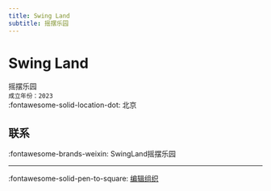 ```yaml
---
title: Swing Land
subtitle: 摇摆乐园
---
```


# Swing Land

摇摆乐园  
`成立年份：2023`  
:fontawesome-solid-location-dot: 北京  


## 联系

:fontawesome-brands-weixin: SwingLand摇摆乐园  

---

:fontawesome-solid-pen-to-square: [编辑组织](https://github.com/swingdance/orgs/issues/new?assignees=&labels=update+org&projects=&template=03-update_entity.yml&title=Update%20Org%3A%20zh_CN%20%E2%80%A2%20Swing%20Land&region=zh_CN&id=swing-land&name=Swing%20Land)
